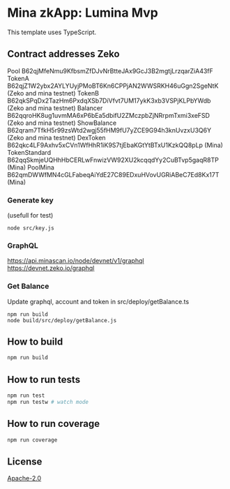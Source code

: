 # Mina zkApp: Lumina Mvp

This template uses TypeScript.

## Contract addresses Zeko

Pool B62qjMfeNmu9KfbsmZfDJvNrBtteJAx9GcJ3B2mgtjLrzqarZiA43fF
TokenA B62qjZ1W2ybx2AYLYUyjPMoBT6Kn6CPPjAN2WWSRKH46uGgn2SgeNtK (Zeko and mina testnet)
TokenB B62qkSPqDx2TazHm6PxdqXSb7DiVfvt7UM17ykK3xb3VSPjKLPbYWdb (Zeko and mina testnet)
Balancer B62qqroHK8ug1uvmMA6xP6bEa5dbifU2ZMczpbZjNRrpmTxmi3xeFSD (Zeko and mina testnet)
ShowBalance B62qram7TfkH5r99zsWtd2wgj55fHM9fU7yZCE9G94h3knUvzxU3Q6Y (Zeko and mina testnet)
DexToken B62qkc4LF9Axhv5xCVn1WfHhR1iK9S7tjEbaKGtYtBTxU1KzkQQ8pLp (Mina)
TokenStandard B62qqSkmjeUQHhHbCERLwFnwizVW92XU2kcqqdYy2CuBTvp5gaqR8TP (Mina)
PoolMina B62qmDWWfMN4cGLFabeqAiYdE27C89EDxuHVovUGRiABeC7Ed8Kx17T (Mina)

### Generate key

(usefull for test)

```
node src/key.js
```

### GraphQL

https://api.minascan.io/node/devnet/v1/graphql
https://devnet.zeko.io/graphql

### Get Balance

Update graphql, account and token in src/deploy/getBalance.ts

```
npm run build
node build/src/deploy/getBalance.js
```

## How to build

```sh
npm run build
```

## How to run tests

```sh
npm run test
npm run testw # watch mode
```

## How to run coverage

```sh
npm run coverage
```

## License

[Apache-2.0](LICENSE)
